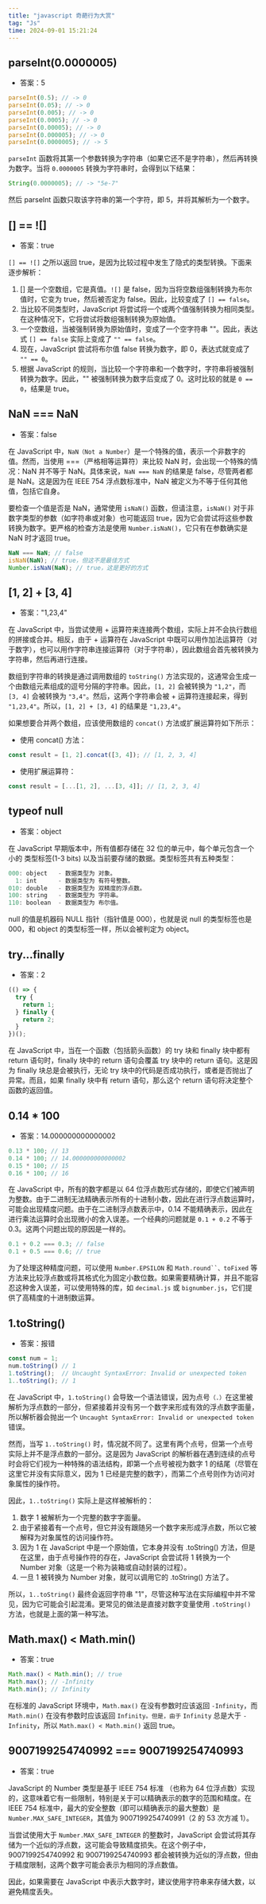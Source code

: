 ```yaml
---
title: "javascript 奇葩行为大赏"
tag: "Js"
time: 2024-09-01 15:21:24
---
```


## parseInt(0.0000005)

- 答案：5

```js
parseInt(0.5); // -> 0
parseInt(0.05); // -> 0
parseInt(0.005); // -> 0
parseInt(0.0005); // -> 0
parseInt(0.00005); // -> 0
parseInt(0.000005); // -> 0
parseInt(0.0000005); // -> 5
```

`parseInt` 函数将其第一个参数转换为字符串（如果它还不是字符串），然后再转换为数字。当将 `0.0000005` 转换为字符串时，会得到以下结果：

```js
String(0.0000005); // -> "5e-7"
```

然后 parseInt 函数只取该字符串的第一个字符，即 5，并将其解析为一个数字。

## \[\] == !\[\]

- 答案：true

`[] == ![]` 之所以返回 true，是因为比较过程中发生了隐式的类型转换。下面来逐步解析：

1. \[\] 是一个空数组，它是真值。`![]` 是 false，因为当将空数组强制转换为布尔值时，它变为 true，然后被否定为 false。因此，比较变成了 `[] == false`。
2. 当比较不同类型时，JavaScript 将尝试将一个或两个值强制转换为相同类型。在这种情况下，它将尝试将数组强制转换为原始值。
3. 一个空数组，当被强制转换为原始值时，变成了一个空字符串 ""。因此，表达式 `[] == false` 实际上变成了 `"" == false`。
4. 现在，JavaScript 尝试将布尔值 false 转换为数字，即 0，表达式就变成了 `"" == 0`。
5. 根据 JavaScript 的规则，当比较一个字符串和一个数字时，字符串将被强制转换为数字。因此，"" 被强制转换为数字后变成了 0。这时比较的就是 `0 == 0`，结果是 true。

## NaN === NaN

- 答案：false

在 JavaScript 中，`NaN（Not a Number`）是一个特殊的值，表示一个非数字的值。然而，当使用 ===（严格相等运算符）来比较 NaN 时，会出现一个特殊的情况：NaN 并不等于 NaN。具体来说，`NaN === NaN` 的结果是 false，尽管两者都是 NaN。这是因为在 IEEE 754 浮点数标准中，NaN 被定义为不等于任何其他值，包括它自身。

要检查一个值是否是 NaN，通常使用 `isNaN()` 函数，但请注意，`isNaN()` 对于非数字类型的参数（如字符串或对象）也可能返回 true，因为它会尝试将这些参数转换为数字。更严格的检查方法是使用 `Number.isNaN()`，它只有在参数确实是 NaN 时才返回 true。

```js
NaN === NaN; // false
isNaN(NaN); // true，但这不是最佳方式
Number.isNaN(NaN); // true，这是更好的方式
```

## \[1, 2\] + \[3, 4\]

- 答案："1,23,4"

在 JavaScript 中，当尝试使用 + 运算符来连接两个数组，实际上并不会执行数组的拼接或合并。相反，由于 + 运算符在 JavaScript 中既可以用作加法运算符（对于数字），也可以用作字符串连接运算符（对于字符串），因此数组会首先被转换为字符串，然后再进行连接。

数组到字符串的转换是通过调用数组的 `toString()` 方法实现的，这通常会生成一个由数组元素组成的逗号分隔的字符串。因此，`[1, 2]` 会被转换为 `"1,2"`，而 `[3, 4]` 会被转换为 `"3,4"`。然后，这两个字符串会被 + 运算符连接起来，得到 `"1,23,4"`。所以，`[1, 2] + [3, 4]` 的结果是 `"1,23,4"`。

如果想要合并两个数组，应该使用数组的 `concat()` 方法或扩展运算符如下所示：

- 使用 concat() 方法：

```js
const result = [1, 2].concat([3, 4]); // [1, 2, 3, 4]
```

- 使用扩展运算符：

```js
const result = [...[1, 2], ...[3, 4]]; // [1, 2, 3, 4]
```

## typeof null

- 答案：object

在 JavaScript 早期版本中，所有值都存储在 32 位的单元中，每个单元包含一个小的 类型标签(1-3 bits) 以及当前要存储的数据。类型标签共有五种类型：

```js
000: object   - 数据类型为 对象。
  1: int      - 数据类型为 有符号整数。
010: double   - 数据类型为 双精度的浮点数。
100: string   - 数据类型为 字符串。
110: boolean  - 数据类型为 布尔值。
```

null 的值是机器码 NULL 指针（指针值是 000），也就是说 null 的类型标签也是 000，和 object 的类型标签一样，所以会被判定为 object。

## try...finally

- 答案：2

```js
(() => {
  try {
    return 1;
  } finally {
    return 2;
  }
})();
```

在 JavaScript 中，当在一个函数（包括箭头函数）的 try 块和 finally 块中都有 return 语句时，finally 块中的 return 语句会覆盖 try 块中的 return 语句。这是因为 finally 块总是会被执行，无论 try 块中的代码是否成功执行，或者是否抛出了异常。而且，如果 finally 块中有 return 语句，那么这个 return 语句将决定整个函数的返回值。

## 0.14 \* 100

- 答案：14.000000000000002

```js
0.13 * 100; // 13
0.14 * 100; // 14.000000000000002
0.15 * 100; // 15
0.16 * 100; // 16
```

在 JavaScript 中，所有的数字都是以 64 位浮点数形式存储的，即使它们被声明为整数。由于二进制无法精确表示所有的十进制小数，因此在进行浮点数运算时，可能会出现精度问题。由于在二进制浮点数表示中，0.14 不能精确表示，因此在进行乘法运算时会出现微小的舍入误差。一个经典的问题就是 `0.1 + 0.2` 不等于 0.3。这两个问题出现的原因是一样的。

```js
0.1 + 0.2 === 0.3; // false
0.1 + 0.5 === 0.6; // true
```

为了处理这种精度问题，可以使用 `Number.EPSILON` 和 ` Math.round``、toFixed ` 等方法来比较浮点数或将其格式化为固定小数位数。如果需要精确计算，并且不能容忍这种舍入误差，可以使用特殊的库，如 `decimal.js` 或 `bignumber.js`，它们提供了高精度的十进制数运算。

## 1.toString()

- 答案：报错

```js
const num = 1;
num.toString() // 1
1.toString();  // Uncaught SyntaxError: Invalid or unexpected token
1..toString(); // 1
```

在 JavaScript 中，`1.toString()` 会导致一个语法错误，因为点号`（.）`在这里被解析为浮点数的一部分，但紧接着并没有另一个数字来形成有效的浮点数字面量，所以解析器会抛出一个 `Uncaught SyntaxError: Invalid or unexpected token` 错误。

然而，当写 `1..toString()` 时，情况就不同了。这里有两个点号，但第一个点号实际上并不是浮点数的一部分。这是因为 JavaScript 的解析器在遇到连续的点号时会将它们视为一种特殊的语法结构，即第一个点号被视为数字 1 的结尾（尽管在这里它并没有实际意义，因为 1 已经是完整的数字），而第二个点号则作为访问对象属性的操作符。

因此，`1..toString()` 实际上是这样被解析的：

1. 数字 1 被解析为一个完整的数字字面量。
2. 由于紧接着有一个点号，但它并没有跟随另一个数字来形成浮点数，所以它被解释为对象属性的访问操作符。
3. 因为 1 在 JavaScript 中是一个原始值，它本身并没有 .toString() 方法，但是在这里，由于点号操作符的存在，JavaScript 会尝试将 1 转换为一个 Number 对象（这是一个称为装箱或自动封装的过程）。
4. 一旦 1 被转换为 Number 对象，就可以调用它的 .toString() 方法了。

所以，`1..toString()` 最终会返回字符串 "1"，尽管这种写法在实际编程中并不常见，因为它可能会引起混淆。更常见的做法是直接对数字变量使用 `.toString()` 方法，也就是上面的第一种写法。

## Math.max() < Math.min()

- 答案：true

```js
Math.max() < Math.min(); // true
Math.max(); // -Infinity
Math.min(); // Infinity
```

在标准的 JavaScript 环境中，`Math.max()` 在没有参数时应该返回 `-Infinity`，而 `Math.min()` 在没有参数时应该返回 `Infinity。但是，由于` `Infinity` 总是大于 `-Infinity`，所以 `Math.max() < Math.min()` 返回 true。

## 9007199254740992 === 9007199254740993

- 答案：true

JavaScript 的 Number 类型是基于 IEEE 754 标准 （也称为 64 位浮点数）实现的，这意味着它有一些限制，特别是关于可以精确表示的数字的范围和精度。在 IEEE 754 标准中，最大的安全整数（即可以精确表示的最大整数）是 `Number.MAX_SAFE_INTEGER`，其值为 9007199254740991（2 的 53 次方减 1）。

当尝试使用大于 `Number.MAX_SAFE_INTEGER` 的整数时，JavaScript 会尝试将其存储为一个近似的浮点数，这可能会导致精度损失。在这个例子中，9007199254740992 和 9007199254740993 都会被转换为近似的浮点数，但由于精度限制，这两个数字可能会表示为相同的浮点数值。

因此，如果需要在 JavaScript 中表示大数字时，建议使用字符串来存储大数，以避免精度丢失。

